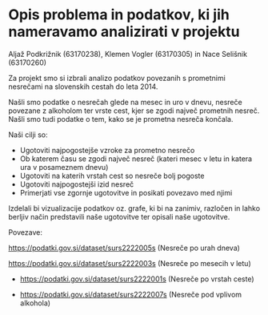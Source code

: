 # Opis problema in podatkov, ki jih nameravamo analizirati v projektu

Aljaž Podkrižnik (63170238), Klemen Vogler (63170305) in Nace Selišnik (63170260)

Za projekt smo si izbrali analizo podatkov povezanih s prometnimi nesrečami na slovenskih cestah do leta 2014. 

Našli smo podatke o nesrečah glede na mesec in uro v dnevu, nesreče povezane z alkoholom ter vrste cest, kjer se zgodi največ prometnih nesreč. Našli smo tudi podatke o tem, kako se je prometna nesreča končala.

Naši cilji so:
  - Ugotoviti najpogostejše vzroke za prometno nesrečo
  - Ob katerem času se zgodi največ nesreč (kateri mesec v letu in katera ura v posameznem dnevu)
  - Ugotoviti na katerih vrstah cest so nesreče bolj pogoste
  - Ugotoviti najpogostejši izid nesreč
  - Primerjati vse zgornje ugotovitve in posikati povezavo med njimi

Izdelali bi vizualizacije podatkov oz. grafe, ki bi na zanimiv, razločen in lahko berljiv način predstavili naše ugotovitve ter opisali naše ugotovitve.


Povezave:

https://podatki.gov.si/dataset/surs2222005s (Nesreče po urah dneva)

https://podatki.gov.si/dataset/surs2222003s (Nesreče po mesecih v letu)

- https://podatki.gov.si/dataset/surs2222001s (Nesreče po vrstah ceste)

- https://podatki.gov.si/dataset/surs2222007s (Nesreče pod vplivom alkohola)
